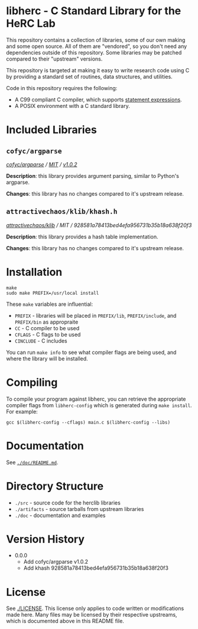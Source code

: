 # libherc - C Standard Library for the HeRC Lab

This repository contains a collection of libraries, some of our own making and
some open source. All of them are "vendored", so you don't need any
dependencies outside of this repository. Some libraries may be patched compared
to their "upstream" versions.

This repository is targeted at making it easy to write research code using C by
providing a standard set of routines, data structures, and utilities.

Code in this repository requires the following:

* A C99 compliant C compiler, which supports [statement
  expressions](https://gcc.gnu.org/onlinedocs/gcc/Statement-Exprs.html).
* A POSIX environment with a C standard library.

# Included Libraries

## `cofyc/argparse`

*[cofyc/argparse](https://github.com/cofyc/argparse) / [MIT](https://github.com/cofyc/argparse/blob/master/LICENSE) / [v1.0.2](https://github.com/cofyc/argparse/releases/tag/v1.0.2)*

**Description**: this library provides argument parsing, similar to Python's
argparse.

**Changes**: this library has no changes compared to it's upstream release.

## `attractivechaos/klib/khash.h`

*[attractivechaos/klib](https://github.com/attractivechaos/klib/) / MIT / 928581a78413bed4efa956731b35b18a638f20f3*

**Description**: this library provides a hash table implementation.

**Changes**: this library has no changes compared to it's upstream release.

# Installation

```
make
sudo make PREFIX=/usr/local install
```

These `make` variables are influential:
* `PREFIX` - libraries will be placed in `PREFIX/lib`, `PREFIX/include`, and
  `PREFIX/bin` as appropraite
* `CC` - C compiler to be used
* `CFLAGS` - C flags to be used
* `CINCLUDE` - C includes

You can run `make info` to see what compiler flags are being used, and where
the library will be installed.

# Compiling

To compile your program against libherc, you can retrieve the appropriate
compiler flags from `libherc-config` which is generated during `make install`.
For example:

```
gcc $(libherc-config --cflags) main.c $(libherc-config --libs)
```

# Documentation

See [`./doc/README.md`](./doc/README.md).

# Directory Structure

* `./src` - source code for the herclib libraries
* `./artifacts` - source tarballs from upstream libraries
* `./doc` - documentation and examples

# Version History

* 0.0.0
  * Add cofyc/argparse v1.0.2
  * Add khash 928581a78413bed4efa956731b35b18a638f20f3

# License

See [./LICENSE](./LICENSE). This license only applies to code written or
modifications made here. Many files may be licensed by their respective
upstreams, which is documented above in this README file.
